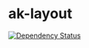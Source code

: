 ak-layout
=========
[![Dependency Status](https://david-dm.org/avetisk/ak-layout.png)](https://david-dm.org/avetisk/ak-layout)
